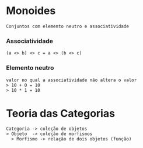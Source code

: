 # Monoides
    Conjuntos com elemento neutro e associatividade

### Associatividade
    (a <> b) <> c = a <> (b <> c)

### Elemento neutro
    valor no qual a associatividade não altera o valor
    > 10 + 0 = 10
    > 10 * 1 = 10

# Teoria das Categorias


    Categoria -> coleção de objetos
    > Objeto  -> coleção de morfismos
      > Morfismo -> relação de dois objetos (função)